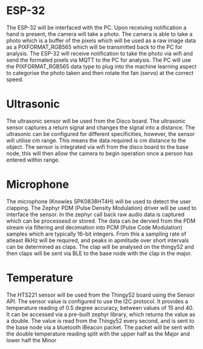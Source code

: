 # ESP-32
The ESP-32 will be interfaced with the PC.
Upon receiving notification a hand is present, the camera will take a photo.
The camera is able to take a photo which is a buffer of the pixels which will be used as a raw image data as a PIXFORMAT_RGB565 which will be transmitted back to the PC for analysis.
The ESP-32 will receive notification to take the photo via wifi and send the formated pixels via MQTT to the PC for analysis.
The PC will use the PIXFORMAT_RGB565 data type to plug into the machine learning aspect to categorise the photo taken and then rotate the fan (servo) at the correct speed.

# Ultrasonic
The ultrasonic sensor will be used from the Disco board.
The ultrasonic sensor captures a return signal and changes the signal into a distance.
The ultrasonic can be configured for different specificities, however, the sensor will utilise cm range.
This means the data required is cm distance to the object.
The sensor is integrated via wifi from the disco board to the base node, this will then allow the camera to begin operation once a person has entered within range.

# Microphone
The microphone (Knowles SPK0838HT4H) will be used to detect the user clapping.
The Zephyr PDM (Pulse Density Modulation) driver will be used to interface the sensor.
In the zephyr call back raw audio data is captured which can be processesd or stored.
The data can be dervied from the PDM stream via filtering and decimiation into PCM (Pulse Code Modulation) samples which are typically 16-bit integers.
From this a sampling rate of atleast 8kHz will be required, and peaks in apmlitude over short intervals can be determined as claps.
The clap will be analysed on the thingy52 and then claps will be sent via BLE to the base node with the clap in the major.

# Temperature
The HTS221 sensor will be used from the Thingy52 board using the Sensor API.
The sensor value is configured to use the I2C protocol.
It provides a temperature reading of 0.5 degree accuracy, between values of 15 and 40.
It can be accessed via a pre-built zephyr library, which returns the value as a double.
The value is read from the Thingy52 every second, and is sent to the base node via a bluetooth iBeacon packet.
The packet will be sent with the double temperature reading split with the upper half as the Major and lower half the Minor